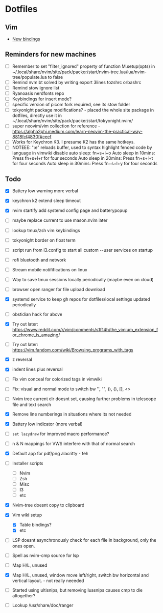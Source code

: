# Dotfiles


## Vim 
* [New bindings](vim_learnings)

## Reminders for new machines
* [ ] Remember to set "filter_ignored" property of function M.setup(opts) in ~/.local/share/nvim/site/pack/packer/start/nvim-tree.lua/lua/nvim-tree/populate.lua to false
* [ ] Remind nvm bt solved by writing export 3lines tozshrc orbashrc
* [ ] Remind stow ignore list
* [ ] Ryanoasis nerdfonts repo
* [ ] Keybindings for insert mode?
* [ ] specific version of picom fork required, see its stow folder
* [ ] tokyonight package modifications? - placed the whole site package in dotfiles, directly use it in ~/.local/share/nvim/site/pack/packer/start/tokyonight.nvim/
* [ ] super neovim/vim collection for reference - https://alpha2phi.medium.com/learn-neovim-the-practical-way-8818fcf4830f#ceef
* [ ] Works for Keychron K3. I presume K2 has the same hotkeys.
* [ ] NOTEEE: ":e" reloads buffer, used to syntax highlight fenced code by language in vimwiki
disable auto sleep: fn+s+l+o
Auto sleep in 10mins: Press fn+s+l+r for four seconds
Auto sleep in 20mins: Press fn+s+l+t for four seconds
Auto sleep in 30mins: Press fn+s+l+y for four seconds

## Todo
* [X] Battery low warning more verbal
* [X] keychron k2 extend sleep timeout
* [X] nvim startify add systemd config page and batterypopup
* [ ] maybe replace current to use mason.nvim later
* [ ] lookup tmux/zsh vim keybindings 
* [ ] tokyonight border on float term
* [ ] script run from i3.config to start all custom --user services on startup
* [ ] rofi bluetooth and network
* [ ] Stream mobile notififications on linux
* [ ] Way to save tmux sessions locally periodically  (maybe even on cloud)
* [ ] browser open ranger for file upload download
* [X] systemd service to keep gh repos for dotfiles/local settings updated periodically
* [ ] obstidian hack for above
* [X] Try out later: https://www.reddit.com/r/vim/comments/s1f14h/the_vimium_extension_for_chrome_is_amazing/
* [ ] Try out later: https://vim.fandom.com/wiki/Browsing_programs_with_tags
* [X] <leader>z reversal
* [X] indent lines plus reversal
* [ ] Fix vim conceal for colorized tags in vimwiki
* [ ] Fix: visual and normal mode to switch bw '', "", (), {}, [], <>
* [ ] Nvim tree current dir doesnt set, causing further problems in telescope file and text search
* [X] Remove line numberings in situations where its not needed
* [X] Battery low indicator (more verbal)
* [ ] `set lazydraw` for improved macro performance?
* [ ] n & N mappings for VWS interfere with that of normal search
* [X] Default app for pdf/png alacritty - feh
* [ ] Installer scripts
    - [ ] Nvim
    - [ ] Zsh
    - [ ] Misc
    - [ ] I3
    - [ ] etc
* [X] Nvim-tree doesnt copy to clipboard
* [X] Vim wiki setup
    - [X] Table bindings?
    - [X] etc
* [ ] LSP doesnt asynchronously check for each file in background, only the ones open.
* [ ] Spell as nvim-cmp source for lsp
* [ ] Map <leader>H/L, unused
* [X] Map <leader>H/L, unused, window move left/right, switch bw horizontal and vertical layout. - not really neeeded
* [ ] Started using ultisnips, but removing luasnips causes cmp to die altogether?
* [ ] Lookup /usr/share/doc/ranger

